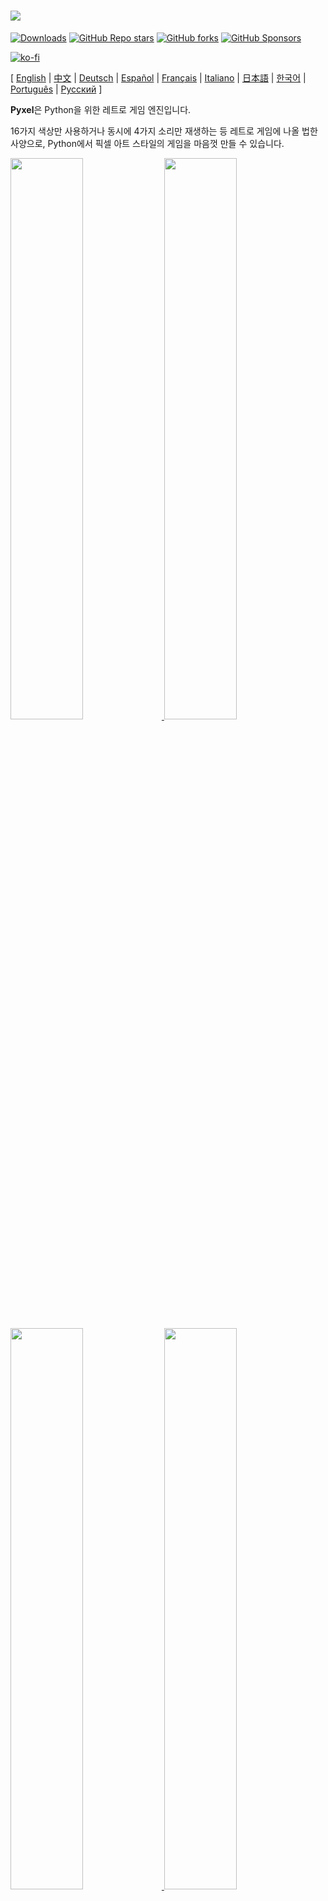 # <img src="images/pyxel_logo_152x64.png">

[![Downloads](https://static.pepy.tech/personalized-badge/pyxel?period=total&units=international_system&left_color=grey&right_color=blue&left_text=PyPI%20downloads)](https://pypi.org/project/pyxel/)
[![GitHub Repo stars](https://img.shields.io/github/stars/kitao/pyxel?style=social)](https://github.com/kitao/pyxel)
[![GitHub forks](https://img.shields.io/github/forks/kitao/pyxel?style=social)](https://github.com/kitao/pyxel)
[![GitHub Sponsors](https://img.shields.io/github/sponsors/kitao?label=Sponsor%20me&logo=github%20sponsors&style=social)](https://github.com/sponsors/kitao)

[![ko-fi](https://ko-fi.com/img/githubbutton_sm.svg)](https://ko-fi.com/H2H27VDKD)

[ [English](../README.md) | [中文](README.cn.md) | [Deutsch](README.de.md) | [Español](README.es.md) | [Français](README.fr.md) | [Italiano](README.it.md) | [日本語](README.ja.md) | [한국어](README.ko.md) | [Português](README.pt.md) | [Русский](README.ru.md) ]

**Pyxel**은 Python을 위한 레트로 게임 엔진입니다.

16가지 색상만 사용하거나 동시에 4가지 소리만 재생하는 등 레트로 게임에 나올 법한 사양으로, Python에서 픽셀 아트 스타일의 게임을 마음껏 만들 수 있습니다.

<a href="../pyxel/examples/01_hello_pyxel.py" target="_blank">
<img src="images/01_hello_pyxel.gif" width="48%">
</a>

<a href="../pyxel/examples/02_jump_game.py" target="_blank">
<img src="images/02_jump_game.gif" width="48%">
</a>

<a href="../pyxel/examples/03_draw_api.py" target="_blank">
<img src="images/03_draw_api.gif" width="48%">
</a>

<a href="../pyxel/examples/04_sound_api.py" target="_blank">
<img src="images/04_sound_api.gif" width="48%">
</a>

<a href="images/image_tilemap_editor.gif" target="_blank">
<img src="images/image_tilemap_editor.gif" width="48%">
</a>

<a href="images/sound_music_editor.gif" target="_blank">
<img src="images/sound_music_editor.gif" width="48%">
</a>

Pyxel의 사양 및 API는 [PICO-8](https://www.lexaloffle.com/pico-8.php) 및 [TIC-80](https://tic80.com/)에서 영감을 받았습니다.

Pyxel은 오픈 소스로, 무료로 자유롭게 사용할 수 있습니다. Pyxel과 함께 레트로 스타일의 게임을 만들어보세요!

## 사양

- Windows, Mac, Linux 지원
- Python으로 프로그래밍
- 16색 팔레트
- 256x256 크기의 이미지 뱅크 3개
- 256x256 크기의 타일 맵 8개
- 4개의 사운드 채널 및 64개의 정의 가능한 사운드
- 임의의 사운드를 조합 가능한 8개의 음악
- 키보드, 마우스, 게임패드 입력
- 이미지/사운드 에디터

### 컬러 팔레트

<img src="images/05_color_palette.png">

<img src="images/pyxel_palette.png">

## 설치 방법

Pyxel은 패키지 버전과 독립 실행형(Standalone) 버전의 두 가지 유형이 있습니다.

### 패키지 버전 설치하기

Pyxel의 패키지 버전은 Pyxel을 Python 확장 모듈로 사용합니다.

이 방식은 `pip` 명령어를 사용한 Python 패키지 관리에 익숙하거나 본격적인 Python 애플리케이션을 개발하려는 사용자에게 추천합니다.

**Windows**

[Python3](https://www.python.org/) (버전 3.7 이상)을 설치한 후, 다음 명령어를 실행합니다.

```sh
pip install -U pyxel
```

**Mac**

[Python3](https://www.python.org/) (버전 3.7 이상)을 설치한 후, 다음 명령어를 실행합니다.

```sh
pip3 install -U pyxel
```

**Linux**

SDL2 패키지 (Ubuntu의 경우 `libsdl2-dev`), [Python3](https://www.python.org/) (버전 3.7 이상), `python3-pip`를 설치한 후, 다음 명령어를 실행합니다.

```sh
sudo pip3 install -U pyxel
```

위의 방법이 제대로 작동하지 않으면, `cmake`, `rust`를 설치한 후 다음 단계에 따라 셀프 빌드를 시도해보세요.

```sh
git clone https://github.com/kitao/pyxel.git
cd pyxel
make clean all
sudo pip3 install .
```

### 독립 실행형 버전 설치하기

Pyxel의 독립 실행형 버전은 Python에 의존하지 않는 독립 실행형 도구로 Pyxel을 사용할 수 있습니다.

Python의 각종 설정을 신경 쓰지 않고 간편하게 프로그래밍을 시작하고 싶은 분이나 Pyxel의 게임을 바로 해보고 싶으신 분들에게 추천합니다.

**Windows**

[다운로드 페이지](https://github.com/kitao/pyxel/releases)에서 최신 버전의 Windows용 설치 파일 (`pyxel-[버전]-windows-setup.exe`)을 다운로드하여 실행합니다.

**Mac**

[Homebrew](https://brew.sh/)를 설치한 후, 다음 명령어를 실행합니다.

```sh
brew tap kitao/pyxel
brew install pyxel
```

**Linux**

SDL2 패키지 (Ubuntu의 경우 `libsdl2-dev`)와 [Homebrew](https://brew.sh/)를 설치한 후, 다음 명령어를 실행합니다.

```sh
brew tap kitao/pyxel
brew install pyxel
```

위의 방법이 제대로 작동하지 않을 경우, 패키지 버전 설치 가이드의 셀프 빌드 방식을 시도해보시기 바랍니다.

### 예제 실행하기

Pyxel 설치 후, 다음 명령어를 사용해 현재 폴더에 Pyxel 예제 파일을 복사할 수 있습니다.

```sh
pyxel copy_examples
```

복사되는 예제 파일은 다음과 같습니다:

- [01_hello_pyxel.py](../pyxel/examples/01_hello_pyxel.py) - 간단한 애플리케이션
- [02_jump_game.py](../pyxel/examples/02_jump_game.py) - Pyxel 리소스 파일을 사용한 점프 게임
- [03_draw_api.py](../pyxel/examples/03_draw_api.py) - Drawing API 데모
- [04_sound_api.py](../pyxel/examples/04_sound_api.py) - Sound API 데모
- [05_color_palette.py](../pyxel/examples/05_color_palette.py) - 색상 팔레트 목록
- [06_click_game.py](../pyxel/examples/06_click_game.py) - 마우스 클릭 게임
- [07_snake.py](../pyxel/examples/07_snake.py) - BGM이 포함된 스네이크 게임
- [08_triangle_api.py](../pyxel/examples/08_triangle_api.py) - Triangle drawing API 데모
- [09_shooter.py](../pyxel/examples/09_shooter.py) - 화면 전환이 있는 슈팅 게임
- [10_platformer.py](../pyxel/examples/10_platformer.py) - 맵이 있는 횡 스크롤 플랫폼 게임
- [11_offscreen.py](../pyxel/examples/11_offscreen.py) - 이미지 클래스를 사용한 오프스크린 렌더링
- [12_perlin_noise.py](../pyxel/examples/12_perlin_noise.py) - 펄린 노이즈 애니메이션
- [30SecondsOfDaylight.pyxapp](images/30SecondsOfDaylight.gif) - 제 1회 Pyxel Jam 우승 작품 ([Adam](https://twitter.com/helpcomputer0) 제작)
- [megaball.pyxapp](images/megaball.gif) - 아케이드 볼 물리 게임 ([Adam](https://twitter.com/helpcomputer0) 제작)

다음 명령어를 사용하여 예제 파일을 실행할 수 있습니다.

```sh
cd pyxel_examples
pyxel run 01_hello_pyxel.py
pyxel play 30SecondsOfDaylight.pyxapp
```

## 사용 방법

### Pyxel 애플리케이션 작성 방법

Python 스크립트에서 Pyxel 모듈을 가져온 뒤 `init` 함수로 화면 크기를 지정한 후, `run` 함수로 Pyxel 애플리케이션을 시작합니다.

```python
import pyxel

pyxel.init(160, 120)

def update():
    if pyxel.btnp(pyxel.KEY_Q):
        pyxel.quit()

def draw():
    pyxel.cls(0)
    pyxel.rect(10, 10, 20, 20, 11)

pyxel.run(update, draw)
```

`run` 함수의 인자로는 프레임 갱신을 처리하는 `update` 함수와 필요할 때 화면을 그리는 `draw` 함수가 사용됩니다.

실제 애플리케이션에서는 아래와 같이 클래스에서 Pyxel 코드를 감싸는 것이 좋습니다.

```python
import pyxel

class App:
    def __init__(self):
        pyxel.init(160, 120)
        self.x = 0
        pyxel.run(self.update, self.draw)

    def update(self):
        self.x = (self.x + 1) % pyxel.width

    def draw(self):
        pyxel.cls(0)
        pyxel.rect(self.x, 0, 8, 8, 9)

App()
```

`show`나 `flip` 함수를 이용해 간단한 그래픽이나 애니메이션을 그리는 것도 가능합니다.

`show` 함수는 화면을 표시하고 `Esc` 키가 눌릴 때까지 대기합니다.

```python
import pyxel

pyxel.init(120, 120)
pyxel.cls(1)
pyxel.circb(60, 60, 40, 7)
pyxel.show()
```

`flip` 함수는 화면을 한 번 갱신하는 함수입니다.

```python
import pyxel

pyxel.init(120, 80)

while True:
    pyxel.cls(3)
    pyxel.rectb(pyxel.frame_count % 160 - 40, 20, 40, 40, 7)
    pyxel.flip()
```

### Pyxel 애플리케이션 실행 방법

생성된 Python 스크립트는 다음 명령어를 사용해 실행할 수 있습니다.

```sh
pyxel run PYTHON_SCRIPT_FILE
```

패키지 버전의 경우 일반 Python 스크립트와 마찬가지로 실행할 수 있습니다.

```sh
cd pyxel_examples
python3 PYTHON_SCRIPT_FILE
```

(Windows 환경에서는 `python3` 대신 `python`을 입력해야 합니다)

### 특수 조작

Pyxel 애플리케이션 실행 중에, 아래의 특수 조작을 사용할 수 있습니다.

- `Esc`<br>
애플리케이션 종료
- `Alt(Option)+1`<br>
바탕 화면에 스크린샷 저장
- `Alt(Option)+2`<br>
화면 캡처의 녹화 시작 시간 초기화
- `Alt(Option)+3`<br>
화면 캡처 파일을 바탕 화면에 저장 (최대 10초)
- `Alt(Option)+0`<br>
성능 모니터 (fps, update time, draw time)의 표시/표시 해제
- `Alt(Option)+Enter`<br>
전체 화면 전환

### 리소스의 작성 방법

Pyxel Editor는 Pyxel 애플리케이션에서 사용되는 이미지와 사운드를 생성할 수 있습니다.

다음 명령어를 사용해 시작할 수 있습니다.

```sh
pyxel edit [PYXEL_RESOURCE_FILE]
```

지정한 Pyxel 리소스 파일 (.pyxres)이 존재하는 경우에는 해당 파일을 불러오고, 존재하지 않는 경우 지정한 이름으로 새 리소스 파일을 생성합니다.
파일 이름을 생략했을 경우, 기본 파일 이름은 `my_resource.pyxres`입니다.

Pyxel Editor 실행 중 다른 리소스 파일을 드래그 앤 드롭하는 것으로 작업 중인 리소스 파일을 변경할 수 있습니다. ``Ctrl(Cmd)`` 키를 누르면서 리소스 파일을 드래그 앤 드롭하면, 현재 편집 중인 리소스 유형(Image/Tilemap/Sound/Music)만 불러올 수 있습니다. 이를 통해 여러 개의 리소스 파일을 하나로 결합할 수 있습니다.

만들어진 리소스 파일은 `load` 함수를 통해 불러올 수 있습니다.

Pyxel Editor에는 다음과 같은 편집 모드가 있습니다.

**이미지 편집기:**

이미지 뱅크의 이미지를 편집하는 화면입니다.

<img src="images/image_editor.gif">

이미지 편집기 화면에 이미지 파일(png/gif/jpeg)을 드래그 앤 드롭하면, 이미지를 현재 선택된 이미지 뱅크로 불러올 수 있습니다.

**타일 맵 편집기:**

이미지 뱅크의 이미지를 타일 모양으로 늘어놓은 타일 맵을 편집하는 화면입니다.

<img src="images/tilemap_editor.gif">

**사운드 편집기:**

사운드를 편집하는 화면입니다.

<img src="images/sound_editor.gif">

**음악 편집기:**

사운드를 플레이 순서대로 늘어놓은 음악을 편집하는 화면입니다.

<img src="images/music_editor.gif">

### 기타 리소스 작성 방법

Pyxel의 이미지와 타일 맵은 다음과 같은 방법으로 만들 수도 있습니다.

- `Image.set` 또는 `Tilemap.set` 함수를 사용하여 문자열 리스트에서 이미지 생성
- `Image.load` 함수를 사용하여 Pyxel 팔레트 이미지 파일(png/gif/jpeg) 불러오기

Pyxel의 사운드와 음악도 다음과 같은 방법으로 만들 수 있습니다.

- `Sound.set` 또는 `Music.set` 함수를 사용하여 문자열에서 사운드 생성

각 함수의 사용법은 API 레퍼런스를 참조해주세요.

### 애플리케이션 배포 방법

Pyxel은 여러 플랫폼에서 작동하는 전용 애플리케이션 배포 파일 형식 (Pyxel 애플리케이션 파일)을 지원합니다.

Pyxel 애플리케이션 파일 (.pyxapp)은 다음 명령어를 사용해 생성할 수 있습니다.

```sh
pyxel package APP_ROOT_DIR STARTUP_SCRIPT_FILE
```

애플리케이션에 리소스 또는 추가 모듈이 포함되어야 하는 경우, 애플리케이션이 있는 폴더에 배치하면 됩니다.

생성된 애플리케이션 파일은 다음 명령어를 사용하여 실행할 수 있습니다.

```sh
pyxel play PYXEL_APP_FILE
```

## API 레퍼런스

### 시스템

- `width`, `height`<br>
화면의 가로/세로 크기

- `frame_count`<br>
경과한 프레임의 수

- `init(width, height, [title], [fps], [quit_key], [capture_scale], [capture_sec])`<br>
Pyxel 애플리케이션을 화면 크기 (`width`, `height`)로 초기화합니다. 옵션으로 `title`에 창 제목, `fps`에 프레임 속도, `quit_key`에 애플리케이션 종료 키, `capture_scale`에 화면 캡처의 배율, `capture_sec`에 화면 캡처의 최대 녹화 시간을 지정할 수 있습니다.<br>
예시: `pyxel.init(160, 120, title="My Pyxel App", fps=60, quit_key=pyxel.KEY_NONE, capture_scale=3, capture_sec=0)`

- `run(update, draw)`<br>
Pyxel 애플리케이션을 실행하며, 프레임 갱신 시 `update` 함수를, 화면 그리기에 `draw` 함수를 호출합니다.

- `show()`<br>
화면을 표시하고 `Esc` 키를 누를 때까지 기다립니다. (일반적인 용도로 사용하지 않음)

- `flip()`<br>
화면을 한 번 갱신합니다. (일반적인 용도로 사용하지 않음)

- `quit()`<br>
Pyxel 애플리케이션을 종료합니다.

### 리소스

- `load(filename, [image], [tilemap], [sound], [music])`<br>
리소스 파일 (.pyxres)을 불러옵니다. 리소스 타입 (``image/tilemap/sound/music``)에 ``False``를 지정하면, 해당 리소스는 불러오지 않습니다.

### 입력
- `mouse_x`, `mouse_y`<br>
마우스 커서의 현재 좌표를 나타냅니다.

- `mouse_wheel`<br>
마우스 휠의 현재 값을 나타냅니다.

- `btn(key)`<br>
`key`가 눌리고 있으면 `True`, 눌리고 있지 않으면 `False`를 반환합니다. ([키 정의 리스트](../pyxel/__init__.pyi))

- `btnp(key, [hold], [repeat])`<br>
해당 프레임에 `key`가 눌리면 `True`, 눌리지 않으면 `False`를 반환합니다. `hold`와 `repeat`를 지정하면, `hold` 프레임 이상 `key`가 눌린 상태인 경우 `repeat` 프레임 간격으로 `True`를 반환합니다.

- `btnr(key)`<br>
해당 프레임에 `key`가 떼어지면 `True`, 아니면 `False`를 반환합니다.

- `mouse(visible)`<br>
`visible`이 `True`인 경우 마우스 커서를 표시하고, `False`라면 표시하지 않습니다. 마우스 커서가 보이지 않아도 마우스 커서의 좌표는 갱신됩니다.

### 그래픽

- `colors`<br>
팔레트의 표시 색상 리스트입니다. 표시 색상은 24-bit 숫자 값으로 지정합니다. `colors.from_list` 및 `colors.to_list`를 사용해 Python 리스트의 형태로 직접 색상을 지정하고 적용할 수 있습니다.<br>
예시: `org_colors = pyxel.colors.to_list(); pyxel.colors[15] = 0x112233; pyxel.colors.from_list(org_colors)`

- `image(img)`<br>
이미지 뱅크 `img` (0-2)를 조작합니다. (이미지 클래스 참조)<br>
예시: `pyxel.image(0).load(0, 0, "title.png")`

- `tilemap(tm)`<br>
타일 맵 `tm` (0-7)을 조작합니다. (타일 맵 클래스 참조)

- `clip(x, y, w, h)`<br>
화면의 드로잉 영역을 (`x`, `y`)로 설정하고, 너비를 `w`, 높이를 `h`로 설정합니다. `clip()`과 같이 사용하면 드로잉 영역을 초기 상태(전체 화면)으로 돌립니다.

- `camera(x, y)`<br>
화면의 좌측 상단 좌표를 (`x`, `y`)로 변경합니다. `camera()`로 좌표를 (`0`, `0`)으로 초기화할 수 있습니다.

- `pal(col1, col2)`<br>
드로잉 시 `col1`를 `col2`로 대체합니다. `pal()`과 같이 사용하면 초기 상태로 돌립니다.

- `cls(col)`<br>
화면을 `col` 색으로 지웁니다.

- `pget(x, y)`<br>
(`x`, `y`) 좌표의 색상 값을 가져옵니다.

- `pset(x, y, col)`<br>
`col` 색을 사용해 (`x`, `y`) 좌표에 픽셀을 그립니다.

- `line(x1, y1, x2, y2, col)`<br>
`col` 색을 사용해 (`x1`, `y1`)부터 (`x2`, `y2`)까지 직선을 그립니다.

- `rect(x, y, w, h, col)`<br>
가로 `w`, 세로 `h`의 크기로 `col` 색을 사용해 직사각형을 (`x`, `y`) 좌표에 그립니다.

- `rectb(x, y, w, h, col)`<br>
가로 `w`, 세로 `h`의 크기로 `col` 색을 사용해 직사각형 테두리를 (`x`, `y`) 좌표에 그립니다. (테두리 안쪽에 색상을 채우지 않음)

- `circ(x, y, r, col)`<br>
반경 `r`, `col` 색의 원을 (`x`, `y`) 좌표에 그립니다.

- `circb(x, y, r, col)`<br>
반경 `r`, `col` 색의 원 테두리를 (`x`, `y`) 좌표에 그립니다. (테두리 안쪽에 색상을 채우지 않음)

- `elli(x, y, w, h, col)`<br>
(`x`, `y`)에서 너비 `w`, 높이 `h` 및 색상 `col`의 타원을 그립니다.

- `ellib(x, y, w, h, col)`<br>
(`x`, `y`)에서 너비 `w`, 높이 `h` 및 색상 `col`의 타원 윤곽선을 그립니다.

- `tri(x1, y1, x2, y2, x3, y3, col)`<br>
꼭짓점 좌표 (`x1`, `y1`), (`x2`, `y2`), (`x3`, `y3`)를 기준으로 `col` 색상의 삼각형을 그립니다.

- `trib(x1, y1, x2, y2, x3, y3, col)`<br>
꼭짓점 좌표 (`x1`, `y1`), (`x2`, `y2`), (`x3`, `y3`)를 기준으로 `col` 색상의 삼각형 테두리를 그립니다. (테두리 안쪽에 색상을 채우지 않음)

- `fill(x, y, col)`<br>
(`x`, `y`)에서 너비 `w`, 높이 `h` 및 색상 `col`의 줄임표를 그립니다.

- `blt(x, y, img, u, v, w, h, [colkey])`<br>
이미지 뱅크 `img`(0-2)의 (`u`, `v`)로부터 크기 (`w`, `h`)까지의 영역을 (`x`, `y`) 좌표에 복사합니다. `w`, `h`의 값을 음수로 설정하면, 각각 수평, 수직 방향으로 반전됩니다. `colkey`로 색을 지정하면 투명 색상으로 처리됩니다.

<img src="images/blt_figure.png">

- `bltm(x, y, tm, u, v, w, h, [colkey])`<br>
타일 맵 `tm` (0-7)의 (`u`, `v`)로부터 크기 (`w`, `h`)까지의 영역을 (`x`, `y`) 좌표에 복사합니다. `w`, `h`의 값을 음수로 설정하면, 각각 수평, 수직 방향으로 반전됩니다. `colkey`로 색을 지정하면 투명 색상으로 처리됩니다. 타일 하나의 크기는 8x8 픽셀이며 `(tile_x, tile_y)`의 튜플로 타일 맵에 저장되어 있습니다.

<img src="images/bltm_figure.png">

- `text(x, y, s, col)`<br>
`col` 색을 사용해 문자열 `s`를 (`x`, `y`) 좌표에 그립니다.

### 오디오

- `sound(snd)`<br>
사운드 `snd`(0-63) 를 조작합니다. (사운드 클래스 참조)<br>
예시: `pyxel.sound(0).speed = 60`

- `music(msc)`<br>
음악 `msc`(0-7) 를 조작합니다. (음악 클래스 참조)

- `play_pos(ch)`<br>
채널 `ch` (0-3)의 사운드 재생 위치를 `(sound no, note no)` 형태의 튜플로 가져옵니다. 재생 중이 아닐 경우 `None`을 반환합니다.

- `play(ch, snd, [tick], [loop])`<br>
채널 `ch` (0-3)에서 사운드 `snd` (0-63)를 재생합니다. `snd`가 리스트일 경우, 순서대로 재생됩니다. 재생 시작 위치는 `tick` (1 tick = 1/120초)으로 지정할 수 있습니다. `loop`에 `True`를 지정하면 계속 반복합니다.

- `playm(msc, [tick], [loop])`<br>
음악 `msc` (0-7)을 재생합니다. 재생 시작 위치는 `tick` (1 tick = 1/120초)으로 지정할 수 있습니다. `loop`에 `True`를 지정하면 계속 반복합니다.

- `stop([ch])`<br>
지정된 채널 `ch` (0-3)의 재생을 중지합니다. `stop()`을 사용해 모든 채널의 재생을 중지할 수도 있습니다.

### 수학

- `ceil(x)`<br>
`x`보다 크거나 같은 가장 작은 정수를 반환합니다.

- `floor(x)`<br>
`x`보다 작거나 같은 가장 큰 정수를 반환합니다.

- `sgn(x)`<br>
x가 양수이면 1, 0이면 0, 음수이면 -1을 반환합니다.

- `sqrt(x)`<br>
`x`의 제곱근을 반환합니다.

- `sin(deg)`<br>
`deg` 각도의 사인을 반환합니다.

- `cos(deg)`<br>
`deg` 각도의 코사인을 반환합니다.

- `atan2(y, x)`<br>
`y`/`x`의 아크탄젠트를 도 단위로 반환합니다.

- `rseed(seed: int)`<br>
난수 생성기의 시드를 설정합니다.

- `rndi(a, b)`<br>
`a`보다 크거나 같고 `b`보다 작거나 같은 임의의 정수를 반환합니다.

- `rndf(a, b)`<br>
`a`보다 크거나 같고 `b`보다 작거나 같은 임의의 소수를 반환합니다.

- `nseed(seed)`<br>
Perlin 노이즈의 시드를 설정합니다.

- `noise(x, [y], [z])`<br>
지정된 좌표에 대한 Perlin 노이즈 값을 반환합니다.

### 이미지 클래스

- `width`, `height`<br>
이미지의 가로, 세로 크기

- `set(x, y, data)`<br>
(`x`, `y`)에 문자열 리스트를 사용해 이미지를 설정합니다.<br>
예시: `pyxel.image(0).set(10, 10, ["0123", "4567", "89ab", "cdef"])`

- `load(x, y, filename)`<br>
(`x`, `y`)에 이미지 파일(png/gif/jpeg)을 불러옵니다.

- `pget(x, y)`<br>
(`x`, `y`)에서 픽셀 색상을 가져옵니다.

- `pset(x, y, col)`<br>
(`x`, `y`)에 색상 `col`의 픽셀을 그립니다.

### 타일 맵 클래스

- `width`, `height`<br>
타일 맵의 가로/세로 크기

- `refimg`<br>
타일 맵이 참조하는 이미지 뱅크 (0-2)

- `set(x, y, data)`<br>
(`x`, `y`)에 문자열 리스트를 사용해 타일 맵을 설정합니다.<br>
예시: `pyxel.tilemap(0).set(0, 0, ["0000 0100 a0b0", "0001 0101 a1b1"])`

- `pget(x, y)`<br>
(`x`, `y`)에서 타일을 가져옵니다. 타일은 `(tile_x, tile_y)`의 튜플 형태입니다.

- `pset(x, y, tile)`<br>
(`x`, `y`)에 `tile`을 그립니다. 타일은 `(tile_x, tile_y)`의 튜플 형태입니다.

### 사운드 클래스

- `notes`<br>
음정 리스트 (0-127). 숫자가 높을수록 피치가 높아지며 33에서는 'A2'(440Hz)가 됩니다. 쉼표는 -1입니다.

- `tones`<br>
음색 리스트 (0:Triangle / 1:Square / 2:Pulse / 3:Noise)

- `volumes`<br>
음량 리스트 (0-7)

- `effects`<br>
효과 리스트 (0:None / 1:Slide / 2:Vibrato / 3:FadeOut)

- `speed`<br>
재생 속도. 1이 가장 빠르며 숫자가 커질수록 재생 속도가 느려집니다. 120에서는 한 음의 길이가 1초가 됩니다.

- `set(notes, tones, volumes, effects, speed)`<br>
문자열을 사용해 음정, 음색, 음량 및 효과를 설정합니다. 음색, 음량, 효과의 길이가 음정보다 짧으면 처음부터 반복됩니다.

- `set_notes(notes)`<br>
'CDEFGAB'+'#-'+'0123' 또는 'R' 문자열로 음정을 설정합니다. 대소문자를 구분하지 않으며 빈칸은 무시됩니다.<br>
예시: `pyxel.sound(0).set_note("G2B-2D3R RF3F3F3")`

- `set_tones(tones)`<br>
'TSPN' 문자열로 음색을 설정합니다. 대소문자를 구분하지 않으며 빈칸은 무시됩니다.<br>
예시: `pyxel.sound(0).set_tone("TTSS PPPN")`

- `set_volumes(volumes)`<br>
'01234567' 문자열로 음량을 설정합니다. 대소문자를 구분하지 않으며 빈칸은 무시됩니다.<br>
예시: `pyxel.sound(0).set_volume("7777 7531")`

- `set_effects(effects)`<br>
'NSVF' 문자열로 효과를 설정합니다. 대소문자를 구분하지 않으며 빈칸은 무시됩니다.<br>
예시: `pyxel.sound(0).set_effect("NFNF NVVS")`

### 음악 클래스

- `snds_list`<br>
채널 수가 포함된 2차원 사운드 목록(0-63).

- `set(snds0, snds1, snds2, snds3)`<br>
모든 채널의 사운드 (0-63) 리스트를 지정합니다. 빈 리스트가 지정되면 해당 채널은 재생에 사용되지 않습니다.<br>
예시: `pyxel.music(0).set([0, 1], [2, 3], [4], [])`

### 고급 사용자용 API

Pyxel에는 "사용자를 혼란스럽게 할 수 있거나", "사용하는 데 전문 지식이 필요함"의 이유로 여기에 언급되지 않은 "고급 사용자용 API"가 존재합니다.

이러한 것을 다루는 데 능숙하시다면, [여기](../pyxel/__init__.pyi)를 참고해 깜짝 놀랄 만한 작품 만들기에 도전해보세요!

## 기여 방법

### 문제 보고

오류 제보나 기능 건의는 [이슈 트래커](https://github.com/kitao/pyxel/issues)에서 받고 있습니다. 새 이슈를 작성하기 전에 비슷한 내용의 이슈가 없는지 확인 부탁드립니다.

### 매뉴얼 테스팅

코드를 테스트해 주시고, [이슈 트래커](https://github.com/kitao/pyxel/issues) 페이지에서 오류 제보나 개선 제안을 해주시는 분들을 환영합니다!

### 풀 리퀘스트 제출

패치나 수정 요청은 풀 리퀘스트(PR)로 받고 있습니다. 제출하기 전에 문제가 이미 해결되지 않았는지 이슈 트래커 페이지에서 확인 부탁드립니다.

제출한 풀 리퀘스트는 [MIT 라이선스](../LICENSE)에 따라 게시하는 데 동의한 것으로 간주합니다.

## 기타 정보

- [Q&A](https://github.com/kitao/pyxel/wiki/Pyxel-Q&A)
- [User Examples](https://github.com/kitao/pyxel/wiki/Pyxel-User-Examples)
- [Discord Server (English)](https://discord.gg/Z87eYHN)
- [Discord Server (Japanese - 日本語版)](https://discord.gg/qHA5BCS)

## 라이선스 정보

Pyxel은 [MIT 라이선스](../LICENSE)를 따릅니다. 소프트웨어의 모든 사본 또는 그 상당 부분에 MIT 라이선스 조항의 사본 및 저작권 통지가 포함되어 있다면 독점 소프트웨어 내에서 재사용할 수 있습니다.

## 스폰서 모집

Pyxel은 GitHub Sponsors에서 스폰서를 모집하고 있습니다. Pyxel의 유지 보수 및 기능 추가를 위해 스폰서가 되는 것을 고려해보세요. 스폰서가 되면 혜택으로 Pyxel에 대한 상담을 받을 수 있습니다. 자세한 내용은 [여기](https://github.com/sponsors/kitao)를 참조하세요.

